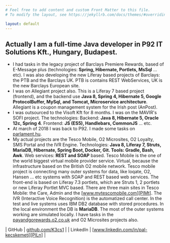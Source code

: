 ```yaml
---
# Feel free to add content and custom Front Matter to this file.
# To modify the layout, see https://jekyllrb.com/docs/themes/#overriding-theme-defaults

layout: default
---
```


## Actually I am a full-time Java developer in P92 IT Solutions Kft., Hungary, Budapest.

- I had tasks in the legacy project of Barclays Premiere Rewards, based of E-Message plus (technologies: **Spring, Hibernate, Portlets, MsSql** ... etc). I was also developing the new Liferay based projects of Barclays: the PTB and the Barclays UK. PTB is contains REST WebServices, UK is the new Barclays European site.
- I was on Allegiant project also. This is a Liferay 7 based project (frontend), and the backend use **Java 8, Spring 4, Hibernate 5, Google ProtocolBuffer, MySql, and Tomcat, Microservice architecture**. Allegiant is a coupon management system for the Irish post (AnPost).
- I was outsourced to the Visoft Kft for 8 months. I was on the MAVIR's SOFI project. The technologies: Backend: **Java 8, Hibernate 5, Oracle 12c, Spring 4**. Frontend: **JS (ES5), Handlebars, CommonJS** ... etc.
- At march of 2018 I was back to P92. I made some tasks on [parlament.hu][PlPh].
- My actual projects are the Tesco Mobile, O2 Microsites, O2 Loyalty, SMS Portal and the IVR Engine. Technologies: **Java 8, Liferay 7, Struts, MariaDB, Hibernate, Spring Boot, Docker, Git. Tools: Gradle, Bash, Awk**. Web services: **REST and SOAP** based. Tesco Mobile is the one of the world biggest virtual mobile provider service. Virtual, because the infrastructure based on the British O2 mobile network. Tesco mobile project is connecting many outer systems for data, like loqate, O2, Hansen ... etc systems with SOAP and REST based web services. The front-end is based on Liferay 7.3 portlets, which are Struts 1, 2 portlets or new Liferay Portlet MVC based. There are three main sites in Tesco Mobile: the Care, Admin and the [www.mytescomobile.com][PlMt]. The IVR (Interactive Voice Recognition) is the automatized call center. In the test and live systems uses IBM DB2 database with stored procedures. In the local environment the DB is **MariaDB**. The most of the outer systems working are simulated locally. I have tasks in the [payandgorewards.o2.co.uk][PlRw] and O2 Microsites projects also.

| GitHub | [github.com/K3cs1][PlGh] |
| LinkedIn | [www.linkedin.com/in/pal-kecskemeti][PlLn] |

   [PlGh]: <https://github.com/K3cs1>
   [PlLn]: <https://www.linkedin.com/in/pal-kecskemeti>
   [PlPh]: <https://parlament.hu>
   [PlMt]: <https://www.mytescomobile.com>
   [PlRw]: <https://payandgorewards.o2.co.uk>